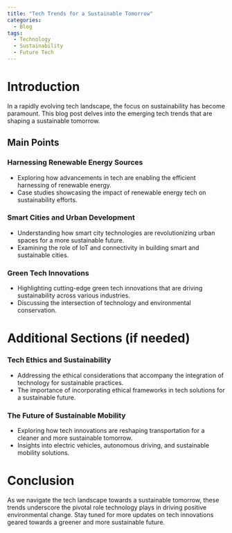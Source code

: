 ```yaml
---
title: "Tech Trends for a Sustainable Tomorrow"
categories:
  - Blog
tags:
  - Technology
  - Sustainability
  - Future Tech
---
```


# Introduction
In a rapidly evolving tech landscape, the focus on sustainability has become paramount. This blog post delves into the emerging tech trends that are shaping a sustainable tomorrow.

## Main Points
### Harnessing Renewable Energy Sources
- Exploring how advancements in tech are enabling the efficient harnessing of renewable energy.
- Case studies showcasing the impact of renewable energy tech on sustainability efforts.

### Smart Cities and Urban Development
- Understanding how smart city technologies are revolutionizing urban spaces for a more sustainable future.
- Examining the role of IoT and connectivity in building smart and sustainable cities.

### Green Tech Innovations
- Highlighting cutting-edge green tech innovations that are driving sustainability across various industries.
- Discussing the intersection of technology and environmental conservation.

# Additional Sections (if needed)
### Tech Ethics and Sustainability
- Addressing the ethical considerations that accompany the integration of technology for sustainable practices.
- The importance of incorporating ethical frameworks in tech solutions for a sustainable future.

### The Future of Sustainable Mobility
- Exploring how tech innovations are reshaping transportation for a cleaner and more sustainable tomorrow.
- Insights into electric vehicles, autonomous driving, and sustainable mobility solutions.

# Conclusion
As we navigate the tech landscape towards a sustainable tomorrow, these trends underscore the pivotal role technology plays in driving positive environmental change. Stay tuned for more updates on tech innovations geared towards a greener and more sustainable future.